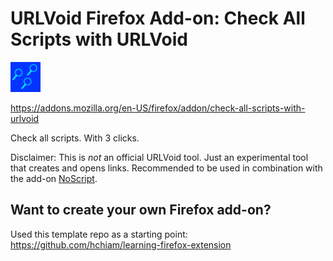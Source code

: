 # URLVoid Firefox Add-on: Check All Scripts with URLVoid

[![add-on icon](https://raw.githubusercontent.com/hchiam/urlvoid-firefox-extension/master/icon.png)](https://addons.mozilla.org/en-US/firefox/addon/check-all-scripts-with-urlvoid)

<https://addons.mozilla.org/en-US/firefox/addon/check-all-scripts-with-urlvoid>

Check all scripts. With 3 clicks.

Disclaimer: This is *not* an official URLVoid tool. Just an experimental tool that creates and opens links. Recommended to be used in combination with the add-on [NoScript](https://addons.mozilla.org/en-US/firefox/addon/noscript/).

## Want to create your own Firefox add-on?

Used this template repo as a starting point: <https://github.com/hchiam/learning-firefox-extension>
